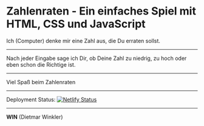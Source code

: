 # Zahlenraten - Ein einfaches Spiel mit HTML, CSS und JavaScript
Ich (Computer) denke mir eine Zahl aus, die Du erraten sollst.
***
Nach jeder Eingabe sage ich Dir, ob Deine Zahl zu niedrig, zu hoch oder eben schon die Richtige ist.
***
Viel Spaß beim Zahlenraten
***
Deployment Status: [![Netlify Status](https://api.netlify.com/api/v1/badges/29d3a265-8f43-4de2-b627-293dfc0f42ac/deploy-status)](https://app.netlify.com/sites/snazzy-liger-c8cf6d/deploys)
***
**WIN** (Dietmar Winkler)
